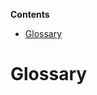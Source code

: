 <!-- START doctoc generated TOC please keep comment here to allow auto update -->
<!-- DON'T EDIT THIS SECTION, INSTEAD RE-RUN doctoc TO UPDATE -->
**Contents**

- [Glossary](#glossary)

<!-- END doctoc generated TOC please keep comment here to allow auto update -->

# Glossary
